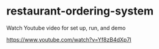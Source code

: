 # restaurant-ordering-system

Watch Youtube video for set up, run, and demo

https://www.youtube.com/watch?v=Yf8zB4dXp7I
